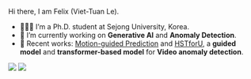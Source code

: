 Hi there, I am Felix (Viet-Tuan Le).
- 👨🏼‍💻 I’m a Ph.D. student at Sejong University, Korea.
- 🔭 I’m currently working on **Generative AI** and **Anomaly Detection**.
- 📖 Recent works: [Motion-guided Prediction](https://moguprediction.github.io/) and [HSTforU](https://vt-le.github.io/HSTforU/), a **guided model** and **transformer-based model** for **Video anomaly detection**.




[![](https://img.shields.io/badge/website-orange?&style=for-the-badge&logo=Google%20chrome&logoColor=white)](https://vt-le.github.io/) [![](https://img.shields.io/badge/google%20scholar-%234285F4.svg?&style=for-the-badge&logo=google-scholar&logoColor=white)](https://scholar.google.com/citations?user=vje71PYAAAAJ&hl=en&oi=ao)